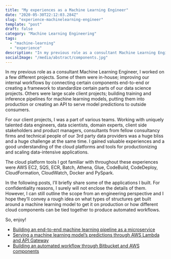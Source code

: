 ```yaml
---
title: "My experiences as a Machine Learning Engineer"
date: "2020-05-30T22:12:03.284Z"
slug: "experience-machinelearning-engineer"
template: "post"
draft: false
category: "Machine Learning Engineering"
tags:
  - "machine-learning"
  - "experience"
description: "In my previous role as a consultant Machine Learning Engineer, I worked on a few different projects and all of them were quite fun in different ways!"
socialImage: "/media/abstract/components.jpg"
---
```


In my previous role as a consultant Machine Learning Engineer, I worked on a few different projects. Some of them were in-house; improving our internal workflows by connecting certain components end-to-end or creating a framework to standardize certain parts of our data science projects. Others were large scale client projects; building training and inference pipelines for machine learning models, putting them into production or creating an API to serve model predictions to outside consumers.

For our client projects, I was a part of various teams. Working with uniquely talented data engineers, data scientists, domain experts, client side stakeholders and product managers, consultants from fellow consultancy firms and technical people of our 3rd party data providers was a huge bliss and a huge challenge at the same time. I gained valuable experiences and a good understanding of the cloud platforms and tools for productionizing and scaling data-intensive applications.

The cloud platform tools I got familiar with throughout these experiences were AWS EC2, SQS, ECR, Batch, Athena, Glue, CodeBuild, CodeDeploy, CloudFormation, CloudWatch, Docker and PySpark.

In the following posts, I’ll briefly share some of the applications I built. For confidentiality reasons, I surely will not enclose the details of them. However, I can still outline the scope from an engineering perspective and I hope they’ll convey a rough idea on what types of structures get built around a machine learning model to get it on production or how different cloud components can be tied together to produce automated workflows.

So, enjoy!

- [Building an end-to-end machine learning pipeline as a microservice](https://aslisabanci.github.io/blog/posts/end-to-end-machinelearning-pipeline-microservice)
- [Serving a machine learning model’s predictions through AWS Lambda and API Gateway](https://aslisabanci.github.io/blog/posts/serving-predictions-aws-lambda-gateway)
- [Building an automated workflow through Bitbucket and AWS components](https://aslisabanci.github.io/blog/posts/automated-workflow-bitbucket-aws)
